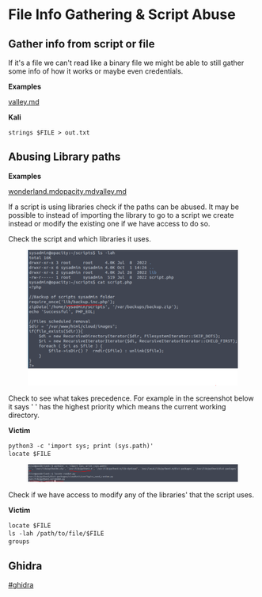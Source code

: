 # File Info Gathering & Script Abuse

## **Gather info from script or file**

If it's a file we can't read like a binary file we might be able to still gather some info of how it works or maybe even credentials.

**Examples**

[valley.md](../../walkthroughs/tryhackme/valley.md "mention")

**Kali**

```
strings $FILE > out.txt
```



## Abusing Library paths&#x20;

**Examples**

[wonderland.md](../../walkthroughs/tryhackme/wonderland.md "mention")[opacity.md](../../walkthroughs/tryhackme/opacity.md "mention")[valley.md](../../walkthroughs/tryhackme/valley.md "mention")

If a script is using libraries check if the paths can be abused. It may be possible to instead of importing the library to go to a script we create instead or modify the existing one if we have access to do so.

Check the script and which libraries it uses.

<figure><img src="../../.gitbook/assets/image (308).png" alt=""><figcaption></figcaption></figure>

Check to see what takes precedence. For example in the screenshot below it says ' ' has the highest priority which means the current working directory.

**Victim**

```
python3 -c 'import sys; print (sys.path)'
locate $FILE
```

<figure><img src="../../.gitbook/assets/image (10) (11) (1).png" alt=""><figcaption></figcaption></figure>

Check if we have access to modify any of the libraries' that the script uses.

**Victim**

```
locate $FILE
ls -lah /path/to/file/$FILE
groups
```



## Ghidra

[#ghidra](../../walkthroughs/tryhackme/madeyes-castle/#ghidra "mention")

